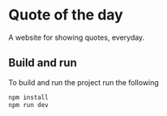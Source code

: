 # Quote of the day

A website for showing quotes, everyday.

## Build and run

To build and run the project run the following

```bash
npm install
npm run dev
```
